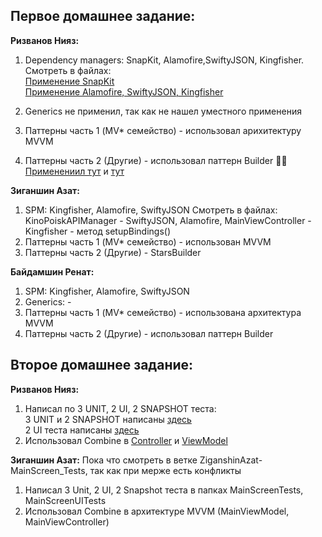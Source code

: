 
## Первое домашнее задание:
**Ризванов Нияз:**  
1. Dependency managers: SnapKit, Alamofire,SwiftyJSON, Kingfisher.  
 Смотреть в файлах:     
 [Применение SnapKit](./FilmHub_IOS_HW/FilmHub_IOS_HW/ProfilePage/MainProfileScreen/ProfileView.swift)  
 [Применение Alamofire, SwiftyJSON, Kingfisher](./FilmHub_IOS_HW/FilmHub_IOS_HW/Services/ProfileAPIManager.swift)

2. Generics не применил, так как не нашел уместного применения 
3. Паттерны часть 1 (MV* семейство) - использовал арихитектуру MVVM
4. Паттерны часть 2 (Другие) - использовал паттерн Builder 👷🏻   
[Применениил тут](./FilmHub_IOS_HW/FilmHub_IOS_HW/Helpers/Views/StarsBuilder.swift) и [тут](./FilmHub_IOS_HW/FilmHub_IOS_HW/Helpers/Views/MainUsersInfoSVBuilder.swift)



**Зиганшин Азат:**
1. SPM: Kingfisher, Alamofire, SwiftyJSON
  Смотреть в файлах:
  KinoPoiskAPIManager - SwiftyJSON, Alamofire,
  MainViewController - Kingfisher - метод setupBindings() 
2. Паттерны часть 1 (MV* семейство)  - использован MVVM
3. Паттерны часть 2 (Другие) - StarsBuilder


**Байдамшин Ренат:**

1. SPM: Kingfisher, Alamofire, SwiftyJSON
2. Generics: -
3. Паттерны часть 1 (MV* семейство)  - использована архитектура MVVM
4.  Паттерны часть 2 (Другие) - использовал паттерн Builder

## Второе домашнее задание:

**Ризванов Нияз:**          
1. Написал по 3 UNIT, 2 UI, 2 SNAPSHOT теста:   
3 UNIT и 2 SNAPSHOT написаны [здесь](./FilmHub_IOS_HW/ProfileScreenTests/)    
2 UI теста написаны [здесь](./FilmHub_IOS_HW/ProfileUITests/)
2. Использовал Combine в [Controller](./FilmHub_IOS_HW/FilmHub_IOS_HW/ProfilePage/MainProfileScreen/ProfileViewController.swift) и [ViewModel](./FilmHub_IOS_HW/FilmHub_IOS_HW/ProfilePage/MainProfileScreen/ProfileViewModel.swift)


**Зиганшин Азат:**
Пока что смотреть в ветке ZiganshinAzat-MainScreen_Tests, так как при мерже есть конфликты
1. Написал 3 Unit, 2 UI, 2 Snapshot теста в папках MainScreenTests, MainScreenUITests
2. Использовал Combine в архитектуре MVVM (MainViewModel, MainViewController)
